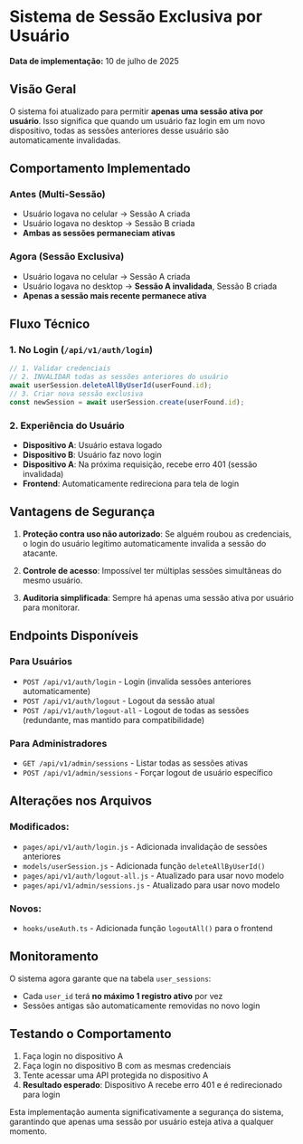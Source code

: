 # Sistema de Sessão Exclusiva por Usuário

**Data de implementação:** 10 de julho de 2025

## Visão Geral

O sistema foi atualizado para permitir **apenas uma sessão ativa por usuário**. Isso significa que quando um usuário faz login em um novo dispositivo, todas as sessões anteriores desse usuário são automaticamente invalidadas.

## Comportamento Implementado

### Antes (Multi-Sessão)

- Usuário logava no celular → Sessão A criada
- Usuário logava no desktop → Sessão B criada
- **Ambas as sessões permaneciam ativas**

### Agora (Sessão Exclusiva)

- Usuário logava no celular → Sessão A criada
- Usuário logava no desktop → **Sessão A invalidada**, Sessão B criada
- **Apenas a sessão mais recente permanece ativa**

## Fluxo Técnico

### 1. No Login (`/api/v1/auth/login`)

```javascript
// 1. Validar credenciais
// 2. INVALIDAR todas as sessões anteriores do usuário
await userSession.deleteAllByUserId(userFound.id);
// 3. Criar nova sessão exclusiva
const newSession = await userSession.create(userFound.id);
```

### 2. Experiência do Usuário

- **Dispositivo A**: Usuário estava logado
- **Dispositivo B**: Usuário faz novo login
- **Dispositivo A**: Na próxima requisição, recebe erro 401 (sessão invalidada)
- **Frontend**: Automaticamente redireciona para tela de login

## Vantagens de Segurança

1. **Proteção contra uso não autorizado**: Se alguém roubou as credenciais, o login do usuário legítimo automaticamente invalida a sessão do atacante.

2. **Controle de acesso**: Impossível ter múltiplas sessões simultâneas do mesmo usuário.

3. **Auditoria simplificada**: Sempre há apenas uma sessão ativa por usuário para monitorar.

## Endpoints Disponíveis

### Para Usuários

- `POST /api/v1/auth/login` - Login (invalida sessões anteriores automaticamente)
- `POST /api/v1/auth/logout` - Logout da sessão atual
- `POST /api/v1/auth/logout-all` - Logout de todas as sessões (redundante, mas mantido para compatibilidade)

### Para Administradores

- `GET /api/v1/admin/sessions` - Listar todas as sessões ativas
- `POST /api/v1/admin/sessions` - Forçar logout de usuário específico

## Alterações nos Arquivos

### Modificados:

- `pages/api/v1/auth/login.js` - Adicionada invalidação de sessões anteriores
- `models/userSession.js` - Adicionada função `deleteAllByUserId()`
- `pages/api/v1/auth/logout-all.js` - Atualizado para usar novo modelo
- `pages/api/v1/admin/sessions.js` - Atualizado para usar novo modelo

### Novos:

- `hooks/useAuth.ts` - Adicionada função `logoutAll()` para o frontend

## Monitoramento

O sistema agora garante que na tabela `user_sessions`:

- Cada `user_id` terá **no máximo 1 registro ativo** por vez
- Sessões antigas são automaticamente removidas no novo login

## Testando o Comportamento

1. Faça login no dispositivo A
2. Faça login no dispositivo B com as mesmas credenciais
3. Tente acessar uma API protegida no dispositivo A
4. **Resultado esperado**: Dispositivo A recebe erro 401 e é redirecionado para login

Esta implementação aumenta significativamente a segurança do sistema, garantindo que apenas uma sessão por usuário esteja ativa a qualquer momento.
